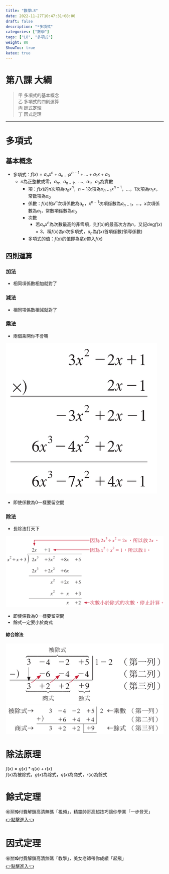 ```yaml
---
title: "數學L8"
date: 2022-11-27T10:47:31+08:00
draft: false
description: "*多項式"
categories: ["數學"]
tags: ["L8", "多項式"]
weight: 80
ShowToc: true
katex: true
---
```


# 第八課 大綱
> 甲 多項式的基本概念  
> 乙 多項式的四則運算   
> 丙 餘式定理  
> 丁 因式定理  

------------
# 多項式
## 基本概念
- 多項式：$f(x) = a_nx ^ n + a_{n-1}x^{n-1} + ... + a_1x + a_0$
  - $n$為正整數或零，$a_n$、$a_{n-1}$、...、$a_{1}$、$a_{0}$為實數
    - 項：$f(x)$的$n$次項為$a_nx ^ n$，$n-1$次項為$a_{n-1}x^{n-1}$，...，$1$次項為$a_{1}x$，常數項為$a_{0}$
    - 係數：$f(x)$的$x ^ n$次項係數為$a_n$，$x^{n-1}$次項係數為$a_{n-1}$，...，$x$次項係數為$a_{1}$，常數項係數為$a_{0}$
    - 次數
      - 若$a_nx ^ n$為次數最高的非零項，則$f(x)$的最高次方為$n$，又記deg$f(x) = 3$，稱$f(x)$為$n$次多項式，$a_n$為$f(x)$首項係數(領導係數)
    - 多項式的值：$f(a)$的值即為拿$a$帶入$f(x)$

## 四則運算
### 加法
- 相同項係數相加就對了

### 減法
- 相同項係數相減就對了

### 乘法
- 兩個乘開你不會嗎
<img src="/img/math/L8/多項式乘法.png">

- 即使係數為$0$一樣要留空間

### 除法
- 長除法打天下
<img src="/img/math/L8/多項式長除法.png">

- 即使係數為$0$一樣要留空間
- 餘式一定要小於商式

#### 綜合除法
<img src="/img/math/L8/多項式綜合除法步驟一.png">
<img src="/img/math/L8/多項式綜合除法步驟二.png">

# 除法原理
$f(x) = g(x) * q(x) + r(x)$  
$f(x)$為被除式，$g(x)$為除式，$q(x)$為商式，$r(x)$為餘式

# 餘式定理
㊙🈲❗🔒付費解鎖高清無碼「視頻」，精靈帥哥高超技巧讓你學業「一步登天」  
<a href="https://www.youtube.com/shorts/5m1ZvKylg9I">👉點擊進入👈</a>

# 因式定理
㊙🈲❗🔒付費解鎖高清無碼「教學」，美女老師帶你成績「起飛」  
<a href="https://cn.pornhub.com/view_video.php?viewkey=ph62ac5dde8f1d6">👉點擊進入👈</a>